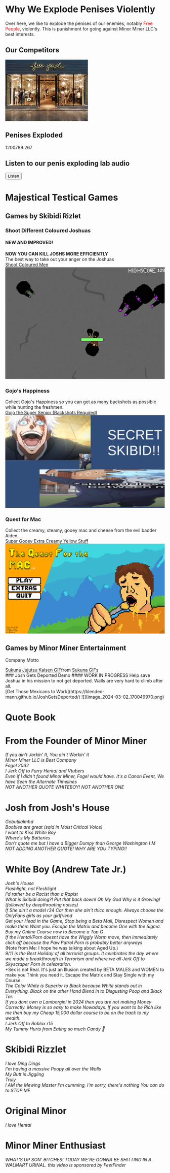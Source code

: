 

# Why We Explode Penises Violently

Over here, we like to explode the penises of our enemies, notably <span style="color:red">Free People</span>, violently. This is punishment for going against Minor Miner LLC's best interests.

## Our Competitors
![](download.jpg)

## Penises Exploded
1200789.267

<h3>
  <script>
   docWrite(number);
  </script>
</h3>

  

## Listen to our penis exploding lab audio <br/>
<button id="btn" onclick="audio.play();"> Listen </button>
<script type = "text/javascript">
  const audio = new Audio();
  audio.src = "penisexplosionLab.mp3";
  number += 5.673;
</script>

# Majestical Testical Games

## Games by Skibidi Rizlet
### Shoot Different Coloured Joshuas
#### NEW AND IMPROVED!
**NOW YOU CAN KILL JOSHS MORE EFFICIENTLY** <br/>
The best way to take out your anger on the Joshuas <br/>
[Shoot Coloured Men](https://blended-mann.github.io/Shoot-Different-Coloured-Joshuas/) ![](SkibidiFortniteGaySex.png)


### Gojo's Happiness
Collect Gojo's Happiness so you can get as many backshots as possible while hunting the freshmen. <br/>
[Gojo the Super Senior (Backshots Required)](https://blended-mann.github.io/GojosHappiness/) ![](image.png)

### Quest for Mac
Collect the creamy, steamy, gooey mac and cheese from the evil badder Aiden. <br/>
[Super Gooey Extra Creamy Yellow Stuff](https://blended-mann.github.io/QuestForMac/)
![](image_2024-03-01_213830669.png)

## Games by Minor Miner Entertainment
<span title="Ahh very nice">Company Motto</span>
<div class="tenor-gif-embed" data-postid="16992979615419717731" data-share-method="host" data-aspect-ratio="0.7" data-width="40%"><a href="https://tenor.com/view/sukuna-jujutsu-kaisen-sukuna-laughing-gif-16992979615419717731">Sukuna Jujutsu Kaisen GIF</a>from <a href="https://tenor.com/search/sukuna-gifs">Sukuna GIFs</a></div> <script type="text/javascript" async src="https://tenor.com/embed.js"></script>
### Josh Gets Deported Demo
#### WORK IN PROGRESS
Help save Joshua in his mission to not get deported. Walls are very hard to climb after all. <br/>
[Get Those Mexicans to Work](https://blended-mann.github.io/JoshGetsDeported/) 
![](image_2024-03-02_170049970.png)

# Quote Book
# From the Founder of Minor Miner
*If you ain't Jorkin' It, You ain't Workin' it* <br/>
*Minor Miner LLC is Best Company*
<br/>*Fogel 2032*<br/>
*I Jerk Off to Furry Hentai and Vtubers* <br/>
*Even if I didn't found Minor Miner, Fogel would have. It's a Canon Event, We have Seen the Alternate Timelines*<br/>
*NOT ANOTHER QUOTE WHITEBOY! NOT ANOTHER ONE*
# Josh from Josh's House
*Gobutilalmbd* <br/>
*Boobies are great (said in Moist Critical Voice)* <br/>
*I want to Kiss White Boy* <br/>
*Where's My Batteries* <br/>
*Don't quote me but I have a Bigger Dumpy than George Washington*
*I'M NOT ADDING ANOTHER QUOTE! WHY ARE YOU TYPING!!*

# White Boy (Andrew Tate Jr.)
*Josh's House* <br/>
*Flashlight, not Fleshlight* <br/>
*I'd rather be a Racist than a Rapist* <br/>
*What is Skibidi doing?! Put that back down! Oh My God Why is it Growing! (followed by deepthroating noises)* <br/>
*If She ain't a model r34 Car then she ain't thicc enough. Always choose the OnlyFans girls as your girlfriend*<br/>
*Get your Head in the Game, Stop being a Beta Mail, Disrespect Women and make them Want you. Escape the Matrix and become One with the Sigma. Buy my Online Course now to Become a Top G*<br/>
*If the Hentai/Porn doesnt have the Wiggly Worm move, then immediately click off because the Paw Patrol Porn is probably better anyways* <br/>(Note from Me: I hope he was talking about Aged Up.)<br/>
*9/11 is the Best Holiday of all terrorist groups. It celebrates the day where we made a breakthrough in Terrorism and where we all Jerk Off to Skyscraper Porn in celebration.* <br/>
*Sex is not Real. It's just an Illusion created by BETA MALES and WOMEN to make you Think you need it. Escape the Matrix and Stay Single with my Course.<br/>
*The Color White is Superior to Black because White stands out in Everything. Black on the other Hand Blend in to Disgusting Poop and Black Tar.* <br/>
*If you dont own a Lamborgini in 2024 then you are not making Money Correctly. Money is so easy to make Nowadays. If you want to be Rich like me then buy my Cheap 15,000 dollar course to be on the track to my wealth.*<br/>
*I Jerk Off to Roblox r15* <br/>
*My Tummy Hurts from Eating so much Candy 💩*

# Skibidi Rizzlet
*I love Ding Dings* <br/>
*I'm having a massive Poopy all over the Walls*
<br/>
*My Butt is Jiggling* <br/>
*Truly* <br/>
*I AM the Mewing Master*
*I'm cumming, I'm sorry, there's nothing You can do to STOP ME*

# Original Minor
*I love Hentai*

# Minor Miner Enthusiast
*WHAT'S UP SON' BITCHES! TODAY WE'RE GONNA BE SHITTING IN A WALMART URINAL. this video is sponsored by FeetFinder*
